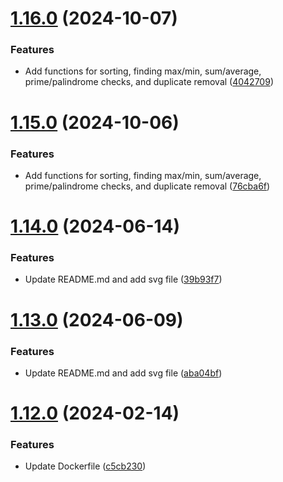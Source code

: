 # [1.16.0](https://github.com/manthanank/learn-javascript/compare/v1.15.0...v1.16.0) (2024-10-07)


### Features

* Add functions for sorting, finding max/min, sum/average, prime/palindrome checks, and duplicate removal ([4042709](https://github.com/manthanank/learn-javascript/commit/40427091267a271b2ec3160f4d47563fd53a2a07))



# [1.15.0](https://github.com/manthanank/learn-javascript/compare/v1.14.0...v1.15.0) (2024-10-06)


### Features

* Add functions for sorting, finding max/min, sum/average, prime/palindrome checks, and duplicate removal ([76cba6f](https://github.com/manthanank/learn-javascript/commit/76cba6fb77c9126281e2920b6a04017900b04a74))



# [1.14.0](https://github.com/manthanank/learn-javascript/compare/v1.13.0...v1.14.0) (2024-06-14)


### Features

* Update README.md and add svg file ([39b93f7](https://github.com/manthanank/learn-javascript/commit/39b93f7cb98cde88315664db09ce23224315551c))



# [1.13.0](https://github.com/manthanank/learn-javascript/compare/v1.12.0...v1.13.0) (2024-06-09)


### Features

* Update README.md and add svg file ([aba04bf](https://github.com/manthanank/learn-javascript/commit/aba04bfca61b3a22b8528ddc7f43b4c8baa6bc70))



# [1.12.0](https://github.com/manthanank/learn-javascript/compare/v1.11.0...v1.12.0) (2024-02-14)


### Features

* Update Dockerfile ([c5cb230](https://github.com/manthanank/learn-javascript/commit/c5cb23038387664b13b420401659ce8c09185821))



